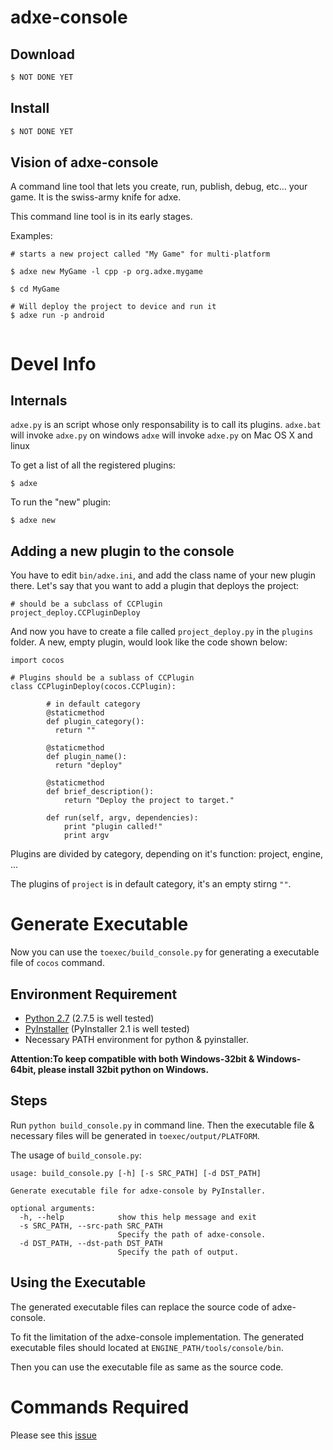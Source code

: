 # adxe-console



## Download

```sh
$ NOT DONE YET
```

## Install

```sh
$ NOT DONE YET
```

## Vision of adxe-console


A command line tool that lets you create, run, publish, debug, etc… your game. It is the swiss-army knife for adxe.

This command line tool is in its early stages.

Examples:

```
# starts a new project called "My Game" for multi-platform

$ adxe new MyGame -l cpp -p org.adxe.mygame

$ cd MyGame

# Will deploy the project to device and run it
$ adxe run -p android


```

# Devel Info

## Internals

`adxe.py` is an script whose only responsability is to call its plugins.
`adxe.bat` will invoke `adxe.py` on windows
`adxe` will invoke `adxe.py` on Mac OS X and linux

To get a list of all the registered plugins:

```
$ adxe
```

To run the "new" plugin:

```
$ adxe new
``` 

## Adding a new plugin to the console

You have to edit `bin/adxe.ini`, and add the class name of your new plugin there. Let's say that you want to add a plugin that deploys the project:


```
# should be a subclass of CCPlugin
project_deploy.CCPluginDeploy
``` 

And now you have to create a file called `project_deploy.py` in the `plugins` folder.
A new, empty plugin, would look like the code shown below:

```
import cocos

# Plugins should be a sublass of CCPlugin
class CCPluginDeploy(cocos.CCPlugin):

		# in default category
        @staticmethod
        def plugin_category():
          return ""

        @staticmethod
        def plugin_name():
          return "deploy"

        @staticmethod
        def brief_description():
            return "Deploy the project to target."                

        def run(self, argv, dependencies):
            print "plugin called!"
            print argv

```

Plugins are divided by category, depending on it's function: project, engine, ...

The plugins of `project` is in default category, it's an empty stirng `""`.

# Generate Executable

Now you can use the `toexec/build_console.py` for generating a executable file of `cocos` command.

## Environment Requirement

* [Python 2.7](https://www.python.org) (2.7.5 is well tested)
* [PyInstaller](https://pypi.python.org/pypi/PyInstaller) (PyInstaller 2.1 is well tested)
* Necessary PATH environment for python & pyinstaller.

__Attention:To keep compatible with both Windows-32bit & Windows-64bit, please install 32bit python on Windows.__

## Steps

Run `python build_console.py` in command line. Then the executable file & necessary files will be generated in `toexec/output/PLATFORM`.

The usage of `build_console.py`:

```
usage: build_console.py [-h] [-s SRC_PATH] [-d DST_PATH]

Generate executable file for adxe-console by PyInstaller.

optional arguments:
  -h, --help            show this help message and exit
  -s SRC_PATH, --src-path SRC_PATH
                        Specify the path of adxe-console.
  -d DST_PATH, --dst-path DST_PATH
                        Specify the path of output.
```

## Using the Executable

The generated executable files can replace the source code of adxe-console.

To fit the limitation of the adxe-console implementation. The generated executable files should located at `ENGINE_PATH/tools/console/bin`.

Then you can use the executable file as same as the source code.

# Commands Required

Please see this [issue](https://github.com/cocos2d/cocos2d-console/issues/27)

